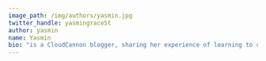 ```yaml
---
image_path: /img/authors/yasmin.jpg
twitter_handle: yasmingraceSt
author: yasmin
name: Yasmin
bio: "is a CloudCannon blogger, sharing her experience of learning to code. She has a background in Industrial Design and is excited by all things (well) designed."
---
```

